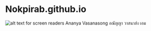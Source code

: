 # Nokpirab.github.io
![alt text for screen readers](/C:\Users\ICT\Downloads\IMG_20231011_095809_459.png "Text to show on mouseover")
Ananya Vasanasong
อณัญญา วาสนาส่ง
เอม
